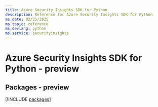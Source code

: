 ```yaml
---
title: Azure Security Insights SDK for Python
description: Reference for Azure Security Insights SDK for Python
ms.date: 02/25/2025
ms.topic: reference
ms.devlang: python
ms.service: securityinsights
---
```

# Azure Security Insights SDK for Python - preview
## Packages - preview
[!INCLUDE [packages](security-insights-index.md)]